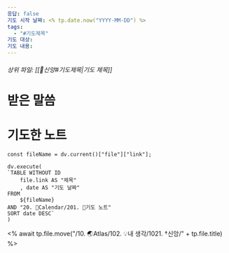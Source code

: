 ```yaml
---
응답: false
기도 시작 날짜: <% tp.date.now("YYYY-MM-DD") %>
tags:
  - "#기도제목"
기도 대상: 
기도 내용:
---
```

###### 상위 파일: [[🧭신앙#기도제목|기도 제목]]

# 받은 말씀


# 기도한 노트
```dataviewjs
const fileName = dv.current()["file"]["link"];

dv.execute(
`TABLE WITHOUT ID
	file.link AS "제목"
	, date AS "기도 날짜"
FROM
	${fileName}
AND "20. 📅Calendar/201. 🙏기도 노트"
SORT date DESC`
)
```

<% await tp.file.move("/10. 🌏Atlas/102. 💡내 생각/1021. †신앙/" + tp.file.title) %>